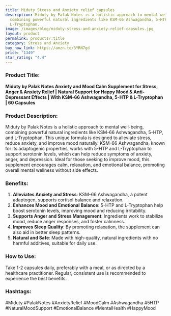 ```yaml
---
title: Miduty Stress and Anxiety relief capsules
description: Miduty by Palak Notes is a holistic approach to mental well-being,
  combining powerful natural ingredients like KSM-66 Ashwagandha, 5-HTP, and
  L-Tryptophan.
image: /images/blog/miduty-stress-and-anxiety-relief-capsules.jpg
layout: product
permalink: products/:title
category: Stress and Anxiety
buy_now_link: https://amzn.to/3YRN7gd
price: "1349"
star_rating: "4.4"
---
```

### Product Title:
**Miduty by Palak Notes Anxiety and Mood Calm Supplement for Stress, Anger & Anxiety Relief | Natural Support for Happy Mood & Anti-Depressant Effects | With KSM-66 Ashwagandha, 5-HTP & L-Tryptophan | 60 Capsules**

### Product Description:
Miduty by Palak Notes is a holistic approach to mental well-being, combining powerful natural ingredients like KSM-66 Ashwagandha, 5-HTP, and L-Tryptophan. This unique formula is designed to alleviate stress, reduce anxiety, and improve mood naturally. KSM-66 Ashwagandha, known for its adaptogenic properties, works with 5-HTP and L-Tryptophan to support serotonin levels, which can help reduce symptoms of anxiety, anger, and depression. Ideal for those seeking to improve mood, this supplement encourages calm, relaxation, and emotional balance, promoting overall mental wellness without side effects.

### Benefits:
1. **Alleviates Anxiety and Stress**: KSM-66 Ashwagandha, a potent adaptogen, supports cortisol balance and relaxation.
2. **Enhances Mood and Emotional Balance**: 5-HTP and L-Tryptophan help boost serotonin levels, improving mood and reducing irritability.
3. **Supports Anger and Stress Management**: Ingredients work to stabilize mood, reduce anger responses, and foster calmness.
4. **Improves Sleep Quality**: By promoting relaxation, the supplement can also aid in better sleep patterns.
5. **Natural and Safe**: Made with high-quality, natural ingredients with no harmful additives, suitable for daily use.

### How to Use:
Take 1-2 capsules daily, preferably with a meal, or as directed by a healthcare practitioner. Regular, consistent use is recommended to experience the best benefits.

### Hashtags:
#Miduty #PalakNotes #AnxietyRelief #MoodCalm #Ashwagandha #5HTP #NaturalMoodSupport #EmotionalBalance #MentalHealth #HappyMood
